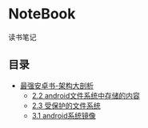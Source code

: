 # NoteBook
读书笔记

## 目录

- [最强安卓书-架构大剖析]([#android架构剖析](https://github.com/bastijr/NoteBook/tree/master/android%E6%9E%B6%E6%9E%84%E5%89%96%E6%9E%90))
  - [2.2 android文件系统中存储的内容]([#2.2-android文件系统中存储的内容.md](https://github.com/bastijr/NoteBook/blob/master/android%E6%9E%B6%E6%9E%84%E5%89%96%E6%9E%90/2.2%20android%E6%96%87%E4%BB%B6%E7%B3%BB%E7%BB%9F%E4%B8%AD%E5%AD%98%E5%82%A8%E7%9A%84%E5%86%85%E5%AE%B9.md))
  - [2.3 受保护的文件系统]([#2.3-受保护的文件系统.md](https://github.com/bastijr/NoteBook/blob/master/android%E6%9E%B6%E6%9E%84%E5%89%96%E6%9E%90/2.3%20%E5%8F%97%E4%BF%9D%E6%8A%A4%E7%9A%84%E6%96%87%E4%BB%B6%E7%B3%BB%E7%BB%9F.md))
  - [3.1 android系统镜像]([3.1-android系统镜像.md](https://github.com/bastijr/NoteBook/blob/master/android%E6%9E%B6%E6%9E%84%E5%89%96%E6%9E%90/3.1%20android%E7%B3%BB%E7%BB%9F%E9%95%9C%E5%83%8F.md))